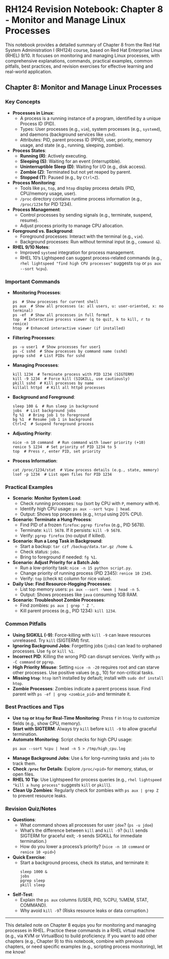 # RH124 Revision Notebook: Chapter 8 - Monitor and Manage Linux Processes

This notebook provides a detailed summary of Chapter 8 from the Red Hat System Administration I (RH124) course, based on Red Hat Enterprise Linux (RHEL) 9/10. It focuses on monitoring and managing Linux processes, with comprehensive explanations, commands, practical examples, common pitfalls, best practices, and revision exercises for effective learning and real-world application.

## Chapter 8: Monitor and Manage Linux Processes

### Key Concepts
- **Processes in Linux**:
  - A process is a running instance of a program, identified by a unique Process ID (PID).
  - Types: User processes (e.g., `vim`), system processes (e.g., `systemd`), and daemons (background services like `sshd`).
  - Attributes: PID, parent process ID (PPID), user, priority, memory usage, and state (e.g., running, sleeping, zombie).
- **Process States**:
  - **Running (R)**: Actively executing.
  - **Sleeping (S)**: Waiting for an event (interruptible).
  - **Uninterruptible Sleep (D)**: Waiting for I/O (e.g., disk access).
  - **Zombie (Z)**: Terminated but not yet reaped by parent.
  - **Stopped (T)**: Paused (e.g., by `Ctrl+Z`).
- **Process Monitoring**:
  - Tools like `ps`, `top`, and `htop` display process details (PID, CPU/memory usage, user).
  - `/proc` directory contains runtime process information (e.g., `/proc/1234` for PID 1234).
- **Process Management**:
  - Control processes by sending signals (e.g., terminate, suspend, resume).
  - Adjust process priority to manage CPU allocation.
- **Foreground vs. Background**:
  - Foreground processes: Interact with the terminal (e.g., `vim`).
  - Background processes: Run without terminal input (e.g., `command &`).
- **RHEL 9/10 Notes**:
  - Improved `systemd` integration for process management.
  - RHEL 10’s Lightspeed can suggest process-related commands (e.g., `rhel lightspeed "find high CPU processes"` suggests `top` or `ps aux --sort %cpu`).

### Important Commands
- **Monitoring Processes**:
  ```
  ps  # Show processes for current shell
  ps aux  # Show all processes (a: all users, u: user-oriented, x: no terminal)
  ps -ef  # Show all processes in full format
  top  # Interactive process viewer (q to quit, k to kill, r to renice)
  htop  # Enhanced interactive viewer (if installed)
  ```
- **Filtering Processes**:
  ```
  ps -u user1  # Show processes for user1
  ps -C sshd  # Show processes by command name (sshd)
  pgrep sshd  # List PIDs for sshd
  ```
- **Managing Processes**:
  ```
  kill 1234  # Terminate process with PID 1234 (SIGTERM)
  kill -9 1234  # Force kill (SIGKILL, use cautiously)
  pkill sshd  # Kill processes by name
  killall httpd  # Kill all httpd processes
  ```
- **Background and Foreground**:
  ```
  sleep 100 &  # Run sleep in background
  jobs  # List background jobs
  fg %1  # Bring job 1 to foreground
  bg %1  # Resume job 1 in background
  Ctrl+Z  # Suspend foreground process
  ```
- **Adjusting Priority**:
  ```
  nice -n 10 command  # Run command with lower priority (+10)
  renice 5 1234  # Set priority of PID 1234 to 5
  top  # Press r, enter PID, set priority
  ```
- **Process Information**:
  ```
  cat /proc/1234/stat  # View process details (e.g., state, memory)
  lsof -p 1234  # List open files for PID 1234
  ```

### Practical Examples
- **Scenario: Monitor System Load**:
  - Check running processes: `top` (sort by CPU with `P`, memory with `M`).
  - Identify high CPU usage: `ps aux --sort %cpu | head`.
  - Output: Shows top processes (e.g., `httpd` using 20% CPU).
- **Scenario: Terminate a Hung Process**:
  - Find PID of a frozen `firefox`: `pgrep firefox` (e.g., PID 5678).
  - Terminate: `kill 5678`. If it persists: `kill -9 5678`.
  - Verify: `pgrep firefox` (no output if killed).
- **Scenario: Run a Long Task in Background**:
  - Start a backup: `tar czf /backup/data.tar.gz /home &`.
  - Check status: `jobs`.
  - Bring to foreground if needed: `fg %1`.
- **Scenario: Adjust Priority for a Batch Job**:
  - Run a low-priority task: `nice -n 15 python script.py`.
  - Change priority of running process (PID 2345): `renice 10 2345`.
  - Verify: `top` (check `NI` column for nice value).
- **Daily Use: Find Resource-Hogging Processes**:
  - List top memory users: `ps aux --sort -%mem | head -n 5`.
  - Output: Shows processes like `java` consuming 1GB RAM.
- **Scenario: Troubleshoot Zombie Processes**:
  - Find zombies: `ps aux | grep ' Z '`.
  - Kill parent process (e.g., PID 1234): `kill 1234`.

### Common Pitfalls
- **Using SIGKILL (-9)**: Force-killing with `kill -9` can leave resources unreleased. Try `kill` (SIGTERM) first.
- **Ignoring Background Jobs**: Forgetting jobs (`jobs`) can lead to orphaned processes. Use `fg` or `kill %1`.
- **Incorrect PID**: Killing the wrong PID can disrupt services. Verify with `ps -C command` or `pgrep`.
- **High Priority Misuse**: Setting `nice -n -20` requires root and can starve other processes. Use positive values (e.g., 10) for non-critical tasks.
- **Missing `htop`**: `htop` isn’t installed by default; install with `sudo dnf install htop`.
- **Zombie Processes**: Zombies indicate a parent process issue. Find parent with `ps -ef | grep <zombie_pid>` and terminate it.

### Best Practices and Tips
- **Use `top` or `htop` for Real-Time Monitoring**: Press `f` in `htop` to customize fields (e.g., show CPU, memory).
- **Start with SIGTERM**: Always try `kill` before `kill -9` to allow graceful termination.
- **Automate Monitoring**: Script checks for high CPU usage:
  ```
  ps aux --sort %cpu | head -n 5 > /tmp/high_cpu.log
  ```
- **Manage Background Jobs**: Use `&` for long-running tasks and `jobs` to track them.
- **Check `/proc` for Details**: Explore `/proc/<pid>` for memory, status, or open files.
- **RHEL 10 Tip**: Use Lightspeed for process queries (e.g., `rhel lightspeed "kill a hung process"` suggests `kill` or `pkill`).
- **Clean Up Zombies**: Regularly check for zombies with `ps aux | grep Z` to prevent resource leaks.

### Revision Quiz/Notes
- **Questions**:
  - What command shows all processes for user `jdoe`? (`ps -u jdoe`)
  - What’s the difference between `kill` and `kill -9`? (`kill` sends SIGTERM for graceful exit; `-9` sends SIGKILL for immediate termination.)
  - How do you lower a process’s priority? (`nice -n 10 command` or `renice 10 <pid>`)
- **Quick Exercise**:
  - Start a background process, check its status, and terminate it:
    ```
    sleep 1000 &
    jobs
    pgrep sleep
    pkill sleep
    ```
- **Self-Test**:
  - Explain the `ps aux` columns (USER, PID, %CPU, %MEM, STAT, COMMAND).
  - Why avoid `kill -9`? (Risks resource leaks or data corruption.)

---

This detailed note on Chapter 8 equips you for monitoring and managing processes in RHEL. Practice these commands in a RHEL virtual machine (e.g., via KVM or VirtualBox) to build proficiency. If you want to add other chapters (e.g., Chapter 9) to this notebook, combine with previous chapters, or need specific examples (e.g., scripting process monitoring), let me know!